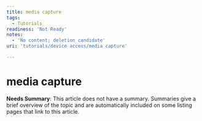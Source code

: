 ```yaml
---
title: media capture
tags:
  - Tutorials
readiness: 'Not Ready'
notes:
  - 'No content; deletion candidate'
uri: 'tutorials/device access/media capture'

---
```

# media capture

**Needs Summary**: This article does not have a summary. Summaries give a brief overview of the topic and are automatically included on some listing pages that link to this article.

